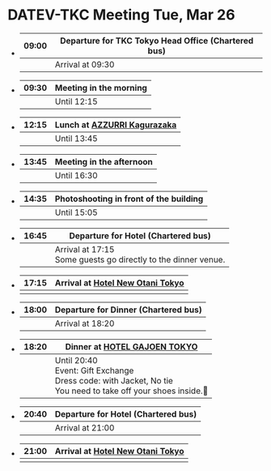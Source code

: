# DATEV-TKC Meeting Tue, Mar 26

- |09:00|Departure for TKC Tokyo Head Office (Chartered bus)|
  |--:|--|
  ||Arrival at 09:30|

- |09:30|Meeting in the morning|
  |--:|--|
  ||Until 12:15|

- |12:15|Lunch at [AZZURRI Kagurazaka](https://tokyo-shokusai.co.jp/en/restaurants/#azzurri)|
  |--:|--|
  ||Until 13:45|

- |13:45|Meeting in the afternoon|
  |--:|--|
  ||Until 16:30|

- |14:35|Photoshooting in front of the building|
  |--:|--|
  ||Until 15:05|

- |16:45|Departure for Hotel (Chartered bus)|
  |--:|--|
  ||Arrival at 17:15<br>Some guests go directly to the dinner venue.|

- |17:15|Arrival at [Hotel New Otani Tokyo](https://www.newotani.co.jp/en/tokyo/)|
  |--:|--|
  |||

- |18:00|Departure for Dinner (Chartered bus)|
  |--:|--|
  ||Arrival at 18:20|

- |18:20|Dinner at [HOTEL GAJOEN TOKYO](https://www.hotelgajoen-tokyo.com/en/meeting-rooms/washi/)|
  |--:|--|
  ||Until 20:40<br>Event: Gift Exchange<br>Dress code: with Jacket, No tie<br>You need to take off your shoes inside.&#x1f45e;|

- |20:40|Departure for Hotel (Chartered bus)|
  |--:|--|
  ||Arrival at 21:00|

- |21:00|Arrival at [Hotel New Otani Tokyo](https://www.newotani.co.jp/en/tokyo/)|
  |--:|--|
  |||
